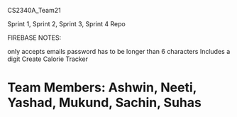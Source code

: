 CS2340A_Team21

Sprint 1, Sprint 2, Sprint 3, Sprint 4 Repo

FIREBASE NOTES:

only accepts emails
password has to be longer than 6 characters
Includes a digit
Create Calorie Tracker

Team Members: Ashwin, Neeti, Yashad, Mukund, Sachin, Suhas
=======


